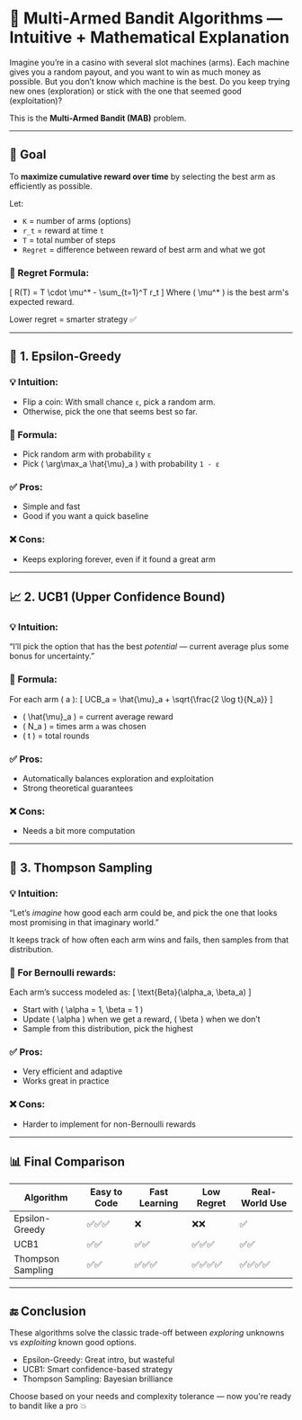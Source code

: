 # 🧠 Multi-Armed Bandit Algorithms — Intuitive + Mathematical Explanation

Imagine you’re in a casino with several slot machines (arms). Each machine gives you a random payout, and you want to win as much money as possible. But you don’t know which machine is the best. Do you keep trying new ones (exploration) or stick with the one that seemed good (exploitation)?

This is the **Multi-Armed Bandit (MAB)** problem.

---

## 🎯 Goal
To **maximize cumulative reward over time** by selecting the best arm as efficiently as possible.

Let:
- `K` = number of arms (options)
- `r_t` = reward at time `t`
- `T` = total number of steps
- `Regret` = difference between reward of best arm and what we got

### 🔻 Regret Formula:
\[
R(T) = T \cdot \mu^* - \sum_{t=1}^T r_t
\]
Where \( \mu^* \) is the best arm's expected reward.

Lower regret = smarter strategy ✅

---

## 📘 1. Epsilon-Greedy

### 💡 Intuition:
- Flip a coin: With small chance `ε`, pick a random arm.
- Otherwise, pick the one that seems best so far.

### 🧮 Formula:
- Pick random arm with probability `ε`
- Pick \( \arg\max_a \hat{\mu}_a \) with probability `1 - ε`

### ✅ Pros:
- Simple and fast
- Good if you want a quick baseline

### ❌ Cons:
- Keeps exploring forever, even if it found a great arm

---

## 📈 2. UCB1 (Upper Confidence Bound)

### 💡 Intuition:
“I’ll pick the option that has the best *potential* — current average plus some bonus for uncertainty.”

### 🧮 Formula:
For each arm \( a \):
\[
UCB_a = \hat{\mu}_a + \sqrt{\frac{2 \log t}{N_a}}
\]
- \( \hat{\mu}_a \) = current average reward
- \( N_a \) = times arm `a` was chosen
- \( t \) = total rounds

### ✅ Pros:
- Automatically balances exploration and exploitation
- Strong theoretical guarantees

### ❌ Cons:
- Needs a bit more computation

---

## 🎲 3. Thompson Sampling

### 💡 Intuition:
“Let’s *imagine* how good each arm could be, and pick the one that looks most promising in that imaginary world.”

It keeps track of how often each arm wins and fails, then samples from that distribution.

### 🧮 For Bernoulli rewards:
Each arm’s success modeled as:
\[
\text{Beta}(\alpha_a, \beta_a)
\]
- Start with \( \alpha = 1, \beta = 1 \)
- Update \( \alpha \) when we get a reward, \( \beta \) when we don’t
- Sample from this distribution, pick the highest

### ✅ Pros:
- Very efficient and adaptive
- Works great in practice

### ❌ Cons:
- Harder to implement for non-Bernoulli rewards

---

## 📊 Final Comparison
| Algorithm         | Easy to Code | Fast Learning | Low Regret | Real-World Use |
|------------------|--------------|---------------|------------|----------------|
| Epsilon-Greedy   | ✅✅✅         | ❌             | ❌❌         | ✅              |
| UCB1             | ✅✅           | ✅✅            | ✅✅✅        | ✅✅             |
| Thompson Sampling| ✅✅           | ✅✅✅          | ✅✅✅✅      | ✅✅✅✅          |

---

## 🔚 Conclusion
These algorithms solve the classic trade-off between *exploring* unknowns vs *exploiting* known good options.

- Epsilon-Greedy: Great intro, but wasteful
- UCB1: Smart confidence-based strategy
- Thompson Sampling: Bayesian brilliance

Choose based on your needs and complexity tolerance — now you're ready to bandit like a pro 💥

